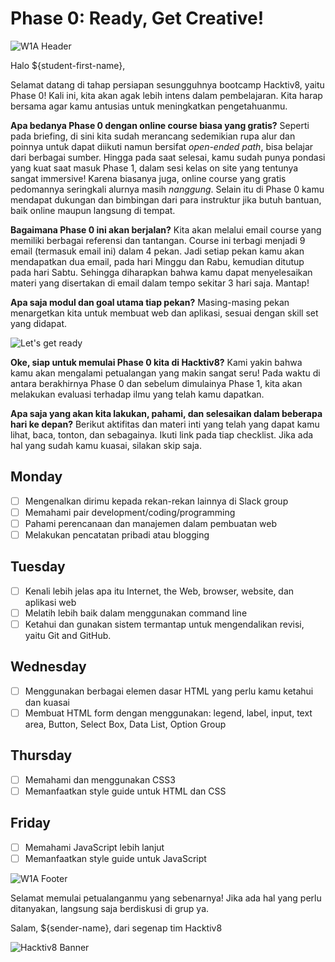 # Phase 0: Ready, Get Creative!

![W1A Header](images/W1A-header.png)

Halo ${student-first-name},

Selamat datang di tahap persiapan sesungguhnya bootcamp Hacktiv8, yaitu Phase 0! Kali ini, kita akan agak lebih intens dalam pembelajaran. Kita harap bersama agar kamu antusias untuk meningkatkan pengetahuanmu.

**Apa bedanya Phase 0 dengan online course biasa yang gratis?** Seperti pada briefing, di sini kita sudah merancang sedemikian rupa alur dan poinnya untuk dapat diikuti namun bersifat _open-ended path_, bisa belajar dari berbagai sumber. Hingga pada saat selesai, kamu sudah punya pondasi yang kuat saat masuk Phase 1, dalam sesi kelas on site yang tentunya sangat immersive! Karena biasanya juga, online course yang gratis pedomannya seringkali alurnya masih  _nanggung_. Selain itu di Phase 0 kamu mendapat dukungan dan bimbingan dari para instruktur jika butuh bantuan, baik online maupun langsung di tempat.

**Bagaimana Phase 0 ini akan berjalan?** Kita akan melalui email course yang memiliki berbagai referensi dan tantangan. Course ini terbagi menjadi 9 email (termasuk email ini) dalam 4 pekan. Jadi setiap pekan kamu akan mendapatkan dua email, pada hari Minggu dan Rabu, kemudian ditutup pada hari Sabtu. Sehingga diharapkan bahwa kamu dapat menyelesaikan materi yang disertakan di email dalam tempo sekitar 3 hari saja. Mantap!

**Apa saja modul dan goal utama tiap pekan?** Masing-masing pekan menargetkan kita untuk membuat web dan aplikasi, sesuai dengan skill set yang didapat.

![Let's get ready](images/W1A-ready.png)

**Oke, siap untuk memulai Phase 0 kita di Hacktiv8?** Kami yakin bahwa kamu akan mengalami petualangan yang makin sangat seru! Pada waktu di antara berakhirnya Phase 0 dan sebelum dimulainya Phase 1, kita akan melakukan evaluasi terhadap ilmu yang telah kamu dapatkan.

**Apa saja yang akan kita lakukan, pahami, dan selesaikan dalam beberapa hari ke depan?** Berikut aktifitas dan materi inti yang telah yang dapat kamu lihat, baca, tonton, dan sebagainya. Ikuti link pada tiap checklist. Jika ada hal yang sudah kamu kuasai, silakan skip saja.

## Monday

- [ ] Mengenalkan dirimu kepada rekan-rekan lainnya di Slack group
- [ ] Memahami pair development/coding/programming
- [ ] Pahami perencanaan dan manajemen dalam pembuatan web
- [ ] Melakukan pencatatan pribadi atau blogging

## Tuesday

- [ ] Kenali lebih jelas apa itu Internet, the Web, browser, website, dan aplikasi web
- [ ] Melatih lebih baik dalam menggunakan command line
- [ ] Ketahui dan gunakan sistem termantap untuk mengendalikan revisi, yaitu Git and GitHub.

## Wednesday

- [ ] Menggunakan berbagai elemen dasar HTML yang perlu kamu ketahui dan kuasai
- [ ] Membuat HTML form dengan menggunakan: legend, label, input, text area, Button, Select Box, Data List, Option Group

## Thursday

- [ ] Memahami dan menggunakan CSS3
- [ ] Memanfaatkan style guide untuk HTML dan CSS

## Friday

- [ ] Memahami JavaScript lebih lanjut
- [ ] Memanfaatkan style guide untuk JavaScript

![W1A Footer](images/W1A-footer.png)

Selamat memulai petualanganmu yang sebenarnya!
Jika ada hal yang perlu ditanyakan, langsung saja berdiskusi di grup ya.

Salam,
${sender-name}, dari segenap tim Hacktiv8

![Hacktiv8 Banner](images/hacktiv8-banner.png)
